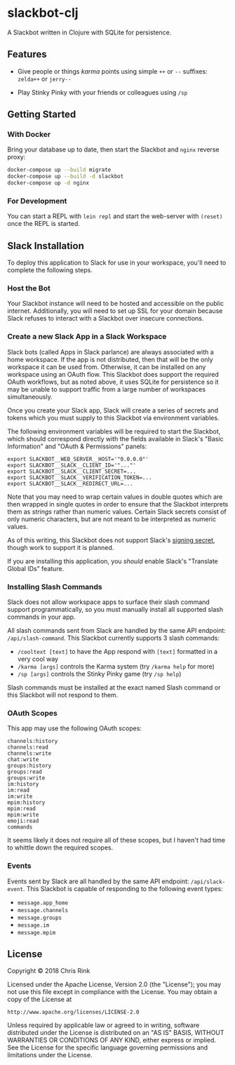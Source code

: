 # slackbot-clj

A Slackbot written in Clojure with SQLite for persistence.

## Features

 * Give people or things _karma_ points using simple `++` or `--`
   suffixes: `zelda++` or `jerry--`

 * Play Stinky Pinky with your friends or colleagues using `/sp`

## Getting Started

### With Docker

Bring your database up to date, then start the Slackbot and `nginx`
reverse proxy:

```bash
docker-compose up --build migrate
docker-compose up --build -d slackbot
docker-compose up -d nginx
```

### For Development

You can start a REPL with `lein repl` and start the web-server with
`(reset)` once the REPL is started.

## Slack Installation

To deploy this application to Slack for use in your workspace, you'll
need to complete the following steps.

### Host the Bot

Your Slackbot instance will need to be hosted and accessible on the public
internet. Additionally, you will need to set up SSL for your domain because
Slack refuses to interact with a Slackbot over insecure connections.

### Create a new Slack App in a Slack Workspace

Slack bots (called Apps in Slack parlance) are always associated with a
home workspace. If the app is not distributed, then that will be the only
workspace it can be used from. Otherwise, it can be installed on any
workspace using an OAuth flow. This Slackbot does support the required
OAuth workflows, but as noted above, it uses SQLite for persistence so it
may be unable to support traffic from a large number of workspaces
simultaneously.

Once you create your Slack app, Slack will create a series of secrets and
tokens which you must supply to this Slackbot via environment variables.

The following environment variables will be required to start the Slackbot,
which should correspond directly with the fields available in Slack's
"Basic Information" and "OAuth & Permissions" panels:

```
export SLACKBOT__WEB_SERVER__HOST='"0.0.0.0"'
export SLACKBOT__SLACK__CLIENT_ID='"..."'
export SLACKBOT__SLACK__CLIENT_SECRET=...
export SLACKBOT__SLACK__VERIFICATION_TOKEN=...
export SLACKBOT__SLACK__REDIRECT_URL=...
```

Note that you may need to wrap certain values in double quotes which are then
wrapped in single quotes in order to ensure that the Slackbot interprets them
as _strings_ rather than numeric values. Certain Slack secrets consist of only
numeric characters, but are not meant to be interpreted as numeric values.

As of this writing, this Slackbot does not support Slack's
[signing secret](https://api.slack.com/docs/verifying-requests-from-slack),
though work to support it is planned.

If you are installing this application, you _should_ enable Slack's "Translate
Global IDs" feature.

### Installing Slash Commands

Slack does not allow workspace apps to surface their slash command support
programmatically, so you must manually install all supported slash commands
in your app.

All slash commands sent from Slack are handled by the same API endpoint:
`/api/slash-command`. This Slackbot currently supports 3 slash commands:

 * `/cooltext [text]` to have the App respond with `[text]` formatted in
   a very cool way
 * `/karma [args]` controls the Karma system (try `/karma help` for more)
 * `/sp [args]` controls the Stinky Pinky game (try `/sp help`)

Slash commands must be installed at the exact named Slash command or this
Slackbot will not respond to them.

### OAuth Scopes

This app may use the following OAuth scopes:

```
channels:history
channels:read
channels:write
chat:write
groups:history
groups:read
groups:write
im:history
im:read
im:write
mpim:history
mpim:read
mpim:write
emoji:read
commands
```

It seems likely it does not require all of these scopes, but I haven't had time
to whittle down the required scopes.

### Events

Events sent by Slack are all handled by the same API endpoint: `/api/slack-event`.
This Slackbot is capable of responding to the following event types:

 * `message.app_home`
 * `message.channels`
 * `message.groups`
 * `message.im`
 * `message.mpim`

## License

Copyright © 2018 Chris Rink

Licensed under the Apache License, Version 2.0 (the "License");
you may not use this file except in compliance with the License.
You may obtain a copy of the License at

    http://www.apache.org/licenses/LICENSE-2.0

Unless required by applicable law or agreed to in writing, software
distributed under the License is distributed on an "AS IS" BASIS,
WITHOUT WARRANTIES OR CONDITIONS OF ANY KIND, either express or implied.
See the License for the specific language governing permissions and
limitations under the License.
